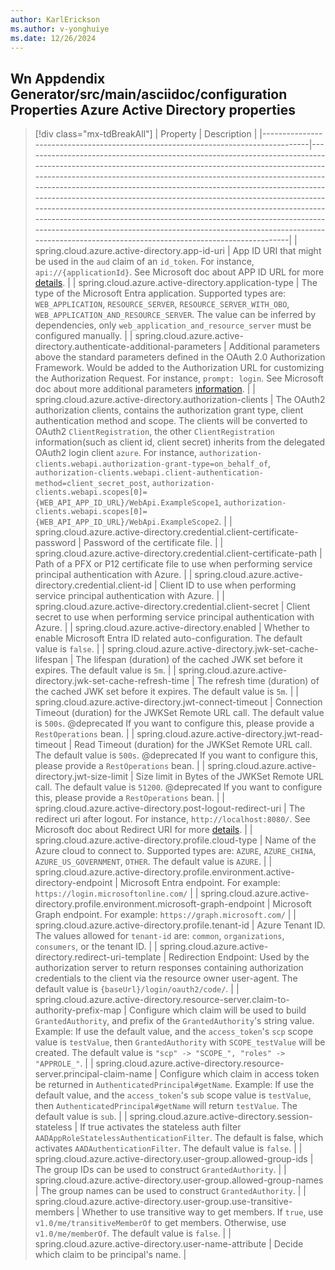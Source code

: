 ```yaml
---
author: KarlErickson
ms.author: v-yonghuiye
ms.date: 12/26/2024
---
```


## Wn Appdendix Generator/src/main/asciidoc/configuration Properties Azure Active Directory properties

> [!div class="mx-tdBreakAll"]
> | Property                                                                          | Description                                                                                                                                                                                                                                                                                                                                                                                                                                                                                                                                                                                                                                                      |
> |-----------------------------------------------------------------------------------|------------------------------------------------------------------------------------------------------------------------------------------------------------------------------------------------------------------------------------------------------------------------------------------------------------------------------------------------------------------------------------------------------------------------------------------------------------------------------------------------------------------------------------------------------------------------------------------------------------------------------------------------------------------|
> | spring.cloud.azure.active-directory.app-id-uri                                    | App ID URI that might be used in the `aud` claim of an `id_token`. For instance, `api://{applicationId}`. See Microsoft doc about APP ID URL for more [details](/azure/active-directory/develop/security-best-practices-for-app-registration#application-id-uri).                                                                                                                                                                                                                                                                                                                                                                                                |
> | spring.cloud.azure.active-directory.application-type                              | The type of the Microsoft Entra application. Supported types are: `WEB_APPLICATION`, `RESOURCE_SERVER`, `RESOURCE_SERVER_WITH_OBO`, `WEB_APPLICATION_AND_RESOURCE_SERVER`. The value can be inferred by dependencies, only `web_application_and_resource_server` must be configured manually.                                                                                                                                                                                                                                                                                                                                                                    |
> | spring.cloud.azure.active-directory.authenticate-additional-parameters            | Additional parameters above the standard parameters defined in the OAuth 2.0 Authorization Framework. Would be added to the Authorization URL for customizing the Authorization Request. For instance, `prompt: login`. See Microsoft doc about more additional parameters [information](/azure/active-directory/develop/v2-oauth2-auth-code-flow#request-an-authorization-code).                                                                                                                                                                                                                                                                                |
> | spring.cloud.azure.active-directory.authorization-clients                         | The OAuth2 authorization clients, contains the authorization grant type, client authentication method and scope. The clients will be converted to OAuth2 `ClientRegistration`, the other `ClientRegistration` information(such as client id, client secret) inherits from the delegated OAuth2 login client `azure`. For instance, `authorization-clients.webapi.authorization-grant-type=on_behalf_of`, `authorization-clients.webapi.client-authentication-method=client_secret_post`, `authorization-clients.webapi.scopes[0]={WEB_API_APP_ID_URL}/WebApi.ExampleScope1`, `authorization-clients.webapi.scopes[0]={WEB_API_APP_ID_URL}/WebApi.ExampleScope2`. |
> | spring.cloud.azure.active-directory.credential.client-certificate-password        | Password of the certificate file.                                                                                                                                                                                                                                                                                                                                                                                                                                                                                                                                                                                                                                |
> | spring.cloud.azure.active-directory.credential.client-certificate-path            | Path of a PFX or P12 certificate file to use when performing service principal authentication with Azure.                                                                                                                                                                                                                                                                                                                                                                                                                                                                                                                                                        |
> | spring.cloud.azure.active-directory.credential.client-id                          | Client ID to use when performing service principal authentication with Azure.                                                                                                                                                                                                                                                                                                                                                                                                                                                                                                                                                                                    |
> | spring.cloud.azure.active-directory.credential.client-secret                      | Client secret to use when performing service principal authentication with Azure.                                                                                                                                                                                                                                                                                                                                                                                                                                                                                                                                                                                |
> | spring.cloud.azure.active-directory.enabled                                       | Whether to enable Microsoft Entra ID related auto-configuration. The default value is `false`.                                                                                                                                                                                                                                                                                                                                                                                                                                                                                                                                                                   |
> | spring.cloud.azure.active-directory.jwk-set-cache-lifespan                        | The lifespan (duration) of the cached JWK set before it expires. The default value is `5m`.                                                                                                                                                                                                                                                                                                                                                                                                                                                                                                                                                                      |
> | spring.cloud.azure.active-directory.jwk-set-cache-refresh-time                    | The refresh time (duration) of the cached JWK set before it expires. The default value is `5m`.                                                                                                                                                                                                                                                                                                                                                                                                                                                                                                                                                                  |
> | spring.cloud.azure.active-directory.jwt-connect-timeout                           | Connection Timeout (duration) for the JWKSet Remote URL call. The default value is `500s`. @deprecated If you want to configure this, please provide a `RestOperations` bean.                                                                                                                                                                                                                                                                                                                                                                                                                                                                                    |
> | spring.cloud.azure.active-directory.jwt-read-timeout                              | Read Timeout (duration) for the JWKSet Remote URL call. The default value is `500s`. @deprecated If you want to configure this, please provide a `RestOperations` bean.                                                                                                                                                                                                                                                                                                                                                                                                                                                                                          |
> | spring.cloud.azure.active-directory.jwt-size-limit                                | Size limit in Bytes of the JWKSet Remote URL call. The default value is `51200`. @deprecated If you want to configure this, please provide a `RestOperations` bean.                                                                                                                                                                                                                                                                                                                                                                                                                                                                                              |
> | spring.cloud.azure.active-directory.post-logout-redirect-uri                      | The redirect uri after logout. For instance, `http://localhost:8080/`. See Microsoft doc about Redirect URI for more [details](/azure/active-directory/develop/security-best-practices-for-app-registration#redirect-uri).                                                                                                                                                                                                                                                                                                                                                                                                                                       |
> | spring.cloud.azure.active-directory.profile.cloud-type                            | Name of the Azure cloud to connect to. Supported types are: `AZURE`, `AZURE_CHINA`, `AZURE_US_GOVERNMENT`, `OTHER`. The default value is `AZURE`.                                                                                                                                                                                                                                                                                                                                                                                                                                                                                                                |
> | spring.cloud.azure.active-directory.profile.environment.active-directory-endpoint | Microsoft Entra endpoint. For example: `https://login.microsoftonline.com/`                                                                                                                                                                                                                                                                                                                                                                                                                                                                                                                                                                                      |
> | spring.cloud.azure.active-directory.profile.environment.microsoft-graph-endpoint  | Microsoft Graph endpoint. For example: `https://graph.microsoft.com/`                                                                                                                                                                                                                                                                                                                                                                                                                                                                                                                                                                                            |
> | spring.cloud.azure.active-directory.profile.tenant-id                             | Azure Tenant ID. The values allowed for `tenant-id` are: `common`, `organizations`, `consumers`, or the tenant ID.                                                                                                                                                                                                                                                                                                                                                                                                                                                                                                                                               |
> | spring.cloud.azure.active-directory.redirect-uri-template                         | Redirection Endpoint: Used by the authorization server to return responses containing authorization credentials to the client via the resource owner user-agent. The default value is `{baseUrl}/login/oauth2/code/`.                                                                                                                                                                                                                                                                                                                                                                                                                                            |
> | spring.cloud.azure.active-directory.resource-server.claim-to-authority-prefix-map | Configure which claim will be used to build `GrantedAuthority`, and prefix of the `GrantedAuthority`'s string value. Example: If use the default value, and the `access_token`'s `scp` scope value is `testValue`, then `GrantedAuthority` with `SCOPE_testValue` will be created. The default value is `"scp" -> "SCOPE_", "roles" -> "APPROLE_"`.                                                                                                                                                                                                                                                                                                              |
> | spring.cloud.azure.active-directory.resource-server.principal-claim-name          | Configure which claim in access token be returned in `AuthenticatedPrincipal#getName`. Example: If use the default value, and the `access_token`'s `sub` scope value is `testValue`, then `AuthenticatedPrincipal#getName` will return `testValue`. The default value is `sub`.                                                                                                                                                                                                                                                                                                                                                                                  |
> | spring.cloud.azure.active-directory.session-stateless                             | If true activates the stateless auth filter `AADAppRoleStatelessAuthenticationFilter`. The default is false, which activates `AADAuthenticationFilter`. The default value is `false`.                                                                                                                                                                                                                                                                                                                                                                                                                                                                            |
> | spring.cloud.azure.active-directory.user-group.allowed-group-ids                  | The group IDs can be used to construct `GrantedAuthority`.                                                                                                                                                                                                                                                                                                                                                                                                                                                                                                                                                                                                       |
> | spring.cloud.azure.active-directory.user-group.allowed-group-names                | The group names can be used to construct `GrantedAuthority`.                                                                                                                                                                                                                                                                                                                                                                                                                                                                                                                                                                                                     |
> | spring.cloud.azure.active-directory.user-group.use-transitive-members             | Whether to use transitive way to get members. If `true`, use `v1.0/me/transitiveMemberOf` to get members. Otherwise, use `v1.0/me/memberOf`. The default value is `false`.                                                                                                                                                                                                                                                                                                                                                                                                                                                                                       |
> | spring.cloud.azure.active-directory.user-name-attribute                           | Decide which claim to be principal's name.                                                                                                                                                                                                                                                                                                                                                                                                                                                                                                                                                                                                                       |
